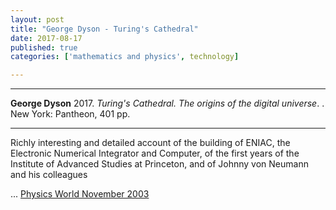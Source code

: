 ```yaml
---
layout: post
title: "George Dyson - Turing's Cathedral"
date: 2017-08-17
published: true
categories: ['mathematics and physics', technology]

---
```



***
<b>George Dyson</b> 2017. _Turing's Cathedral.  The origins of the digital universe_. .  New York: Pantheon, 401 pp.

***


<img align="right" src="http://images.penguinrandomhouse.com/cover/9781400075997" alt="">  Richly interesting and detailed account of the building of ENIAC, the Electronic Numerical Integrator and Computer, of the first years of the Institute of Advanced Studies at Princeton, and of Johnny von Neumann and his colleagues 

...
[Physics World November 2003](http://cgpg.gravity.psu.edu/people/Ashtekar/articles/rovelli03.pdf) 


    

